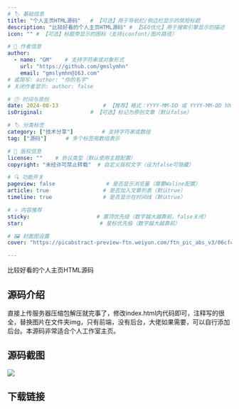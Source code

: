 ```yaml
---
# 🏷️ 基础信息
title: "个人主页HTML源码"   # 【可选】用于导航栏/侧边栏显示的简短标题
description: "比较好看的个人主页HTML源码" # 【SEO优化】用于搜索引擎显示的描述
icon: "" # 【可选】标题旁显示的图标（支持iconfont/图片路径）

# 👤 作者信息
author: 
  - name: "GM"    # 支持字符串或对象形式
    url: "https://github.com/gmslymhn" 
    email: "gmslymhn@163.com"
# 或简写: author: "你的名字" 
# 关闭作者显示: author: false

# 🕒 时间与原创
date: 2024-08-13              # 【推荐】格式：YYYY-MM-DD 或 YYYY-MM-DD hh:mm:ss
isOriginal:               # 【可选】标记为原创文章（默认false）

# 🏷️ 分类标签
category: ["技术分享"]         # 支持字符串或数组
tag: ["源码"]      # 多个标签用数组表示

# 📜 版权信息
license: ""    # 协议类型（默认使用主题配置）
copyright: "未经许可禁止转载"  # 自定义版权文字（设为false可隐藏）

# 🔍 功能开关
pageview: false                # 是否显示浏览量（需要Waline配置）
article: true                 # 是否加入文章列表（默认true）
timeline: true                # 是否显示在时间线（默认true）

# ⭐ 内容推荐
sticky:                     # 置顶优先级（数字越大越靠前，false关闭）
star:                        # 星标优先级（数字越大越靠前）

# 🖼️ 封面图设置
cover: "https://picabstract-preview-ftn.weiyun.com/ftn_pic_abs_v3/06cfc91beb535748b2f23c7f2a2a65a4db77fd944abbbd20ed1a47c93b4bd6bff490719f2428aff531bcd0c72ad049c7?pictype=scale&from=30013&version=3.3.3.3&fname=2024-08-135T3Oz.png&size=750"  # 文章卡片封面图（建议尺寸：1200×600）

---
```

比较好看的个人主页HTML源码
<!-- more -->

## 源码介绍

直接上传服务器压缩包解压就完事了，修改index.html内代码即可，注释写的很全，替换图片在文件夹img，只有前端，没有后台，大佬如果需要，可以自行添加后台。本源码非常适合个人工作室主页。

## 源码截图

![](https://picabstract-preview-ftn.weiyun.com/ftn_pic_abs_v3/06cfc91beb535748b2f23c7f2a2a65a4db77fd944abbbd20ed1a47c93b4bd6bff490719f2428aff531bcd0c72ad049c7?pictype=scale&from=30013&version=3.3.3.3&fname=2024-08-135T3Oz.png&size=750)

## 下载链接

[](https://netlify-lz.tyut.tech/?fid=i86em279zxvi&pwd=7yhx&isNewd=https://innlab.lanzn.com)
